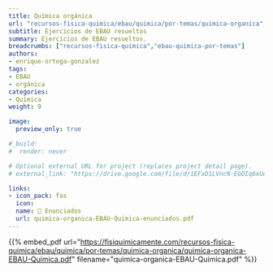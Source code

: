 ```yaml
---
title: Química orgánica
url: "recursos-fisica-quimica/ebau/quimica/por-temas/quimica-organica" 
subtitle: Ejercicios de EBAU resueltos
summary: Ejercicios de EBAU resueltos.
breadcrumbs: ["recursos-fisica-quimica","ebau-quimica-por-temas"]
authors:
- enrique-ortega-gonzalez
tags:
- EBAU
- orgánica
categories:
- Química
weight: 9

image:
  preview_only: true

#_build:
#  render: never

# Optional external URL for project (replaces project detail page).
# external_link: "https://drive.google.com/file/d/1EFxD1LVncN-EGOIq6xUAJaNjtWYf3gop/view"

links:
- icon_pack: fas
  icon:
  name: 📝 Enunciados
  url: quimica-organica-EBAU-Quimica-enunciados.pdf
---
```


{{% embed_pdf url="https://fisiquimicamente.com/recursos-fisica-quimica/ebau/quimica/por-temas/quimica-organica/quimica-organica-EBAU-Quimica.pdf" filename="quimica-organica-EBAU-Quimica.pdf" %}}